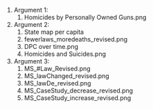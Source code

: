 <ol>
<li>Argument 1:
<ol>
<li>Homicides by Personally Owned Guns.png
  </ol>
<li>Argument 2:
  <ol>
<li>State map per capita
<li>fewerlaws_moredeaths_revised.png
<li>DPC over time.png
<li>Homicides and Suicides.png
  </ol>
<li>Argument 3:
  <ol>
<li>MS_#Law_Revised.png
<li>MS_lawChanged_revised.png
<li>MS_lawDe_revised.png
<li>MS_CaseStudy_decrease_revised.png
<li>MS_CaseStudy_increase_revised.png
  </ol>
</ol>
